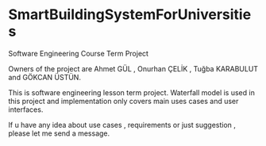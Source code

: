 # SmartBuildingSystemForUniversities
Software Engineering Course Term Project

Owners of the project are Ahmet GÜL , Onurhan ÇELİK , Tuğba KARABULUT and GÖKCAN ÜSTÜN.

This is software engineering lesson term project.
Waterfall model is used in this project and implementation only covers main uses cases and user interfaces.

If u have any idea about use cases , requirements or just suggestion , please let me send a message.
